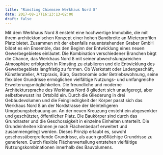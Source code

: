 ```yaml
---
title: "Rimsting Chiemsee Werkhaus Nord 8"
date: 2017-08-17T16:23:13+02:00
draft: false
---
```


 
Mit dem Werkhaus Nord 8 ensteht eine hochwertige Immobilie, die mit ihrem architektonischen Konzept einer hohen Bandbreite an Mieterprofilen Platz bietet. Zusammen mit der ebenfalls neuentstehenden Graber GmbH bildet es ein Ensemble, das den Beginn der Entwicklung eines neuen Gewerbegebietes einläutet. Die Kombination verschiedener Branchen birgt die Chance, das Werkhaus Nord 8 mit seiner abwechslungsreichen Atmosphäre erfolgreich in Rimsting zu etablieren und die Entwicklung des Gewerbegebiets langfristig zu formen. Ob Werkstatt oder Ladengeschäft, Künstleratelier, Artzpraxis, Büro, Gastronomie oder Betriebswohnung, seine flexiblen Grundrisse ermöglichen vielfältige Nutzungs- und umfangreiche Erweiterungsmöglichkeiten.
Die freundliche und moderne Architektursprache des Werkhaus Nord 8 gliedert sich unaufgeregt, aber selbstbewusst ins Ortsbild ein. Durch die Gliederung in drei Gebäudevolumen und die Feingliedrigkeit der Körper passt sich das Werkhaus Nord 8 an der Nordstrasse der kleinteiligeren Umgebungsbebauung an. An der neuen Kreuzung ensteht ein abgesenkter und geschützter, öffentlicher Platz.
Die Baukörper sind durch das Grundraster und die Geschossigkeit in einzelne Einheiten unterteilt. Die Grundeinheiten können je nach Flächenbedarf erweitert und zusammengelegt werden. Dieses Prinzip erlaubt es, sowohl geschossübergreifende Grundrisse, als auch großflächige Grundrisse zu generieren. Durch flexible Flächenverteilung entstehen vielfältige Nutzungskombinationen innerhalb des Bauvolumens.